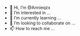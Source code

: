 - 👋 Hi, I’m @Annieqzx
- 👀 I’m interested in ...
- 🌱 I’m currently learning ...
- 💞️ I’m looking to collaborate on ...
- 📫 How to reach me ...

<!---
Annieqzx/Annieqzx is a ✨ special ✨ repository because its `README.md` (this file) appears on your GitHub profile.
You can click the Preview link to take a look at your changes.
--->
